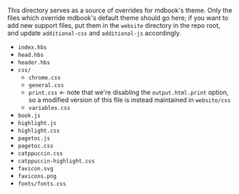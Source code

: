 This directory serves as a source of overrides for mdbook's theme. Only the
files which override mdbook's default theme should go here; if you want to add
new support files, put them in the `website` directory in the repo root, and
update `additional-css` and `additional-js` accordingly.

- `index.hbs`
- `head.hbs`
- `header.hbs`
- `css/`
  - `chrome.css`
  - `general.css`
  - `print.css` <- note that we're disabling the `output.html.print` option, so
    a modified version of this file is instead maintained in `website/css`
  - `variables.css`
- `book.js`
- `highlight.js`
- `highlight.css`
- `pagetoc.js`
- `pagetoc.css`
- `catppuccin.css`
- `catppuccin-highlight.css`
- `favicon.svg`
- `favicons.png`
- `fonts/fonts.css`
